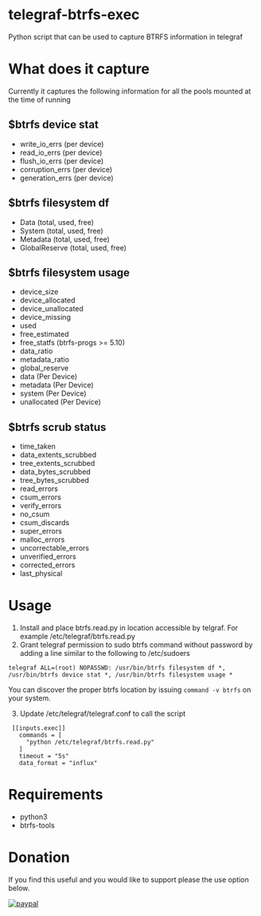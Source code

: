 # telegraf-btrfs-exec
Python script that can be used to capture BTRFS information in telegraf

# What does it capture
Currently it captures the following information for all the pools mounted at the time of running

## $btrfs device stat
* write_io_errs (per device)
* read_io_errs (per device)
* flush_io_errs (per device)
* corruption_errs (per device)
* generation_errs (per device)

## $btrfs filesystem df
* Data (total, used, free)
* System (total, used, free)
* Metadata (total, used, free)
* GlobalReserve (total, used, free)

## $btrfs filesystem usage
* device_size
* device_allocated
* device_unallocated
* device_missing
* used
* free_estimated
* free_statfs (btrfs-progs >= 5.10)
* data_ratio
* metadata_ratio
* global_reserve
* data (Per Device)
* metadata (Per Device)
* system (Per Device)
* unallocated (Per Device)

## $btrfs scrub status
* time_taken
* data_extents_scrubbed
* tree_extents_scrubbed
* data_bytes_scrubbed
* tree_bytes_scrubbed
* read_errors
* csum_errors
* verify_errors
* no_csum
* csum_discards
* super_errors
* malloc_errors
* uncorrectable_errors
* unverified_errors
* corrected_errors
* last_physical

# Usage
1. Install and place btrfs.read.py in location accessible by telgraf.   For example /etc/telegraf/btrfs.read.py
2. Grant telegraf permission to sudo btrfs command without password by adding a line similar to the following to /etc/sudoers
```
telegraf ALL=(root) NOPASSWD: /usr/bin/btrfs filesystem df *, /usr/bin/btrfs device stat *, /usr/bin/btrfs filesystem usage *
```
You can discover the proper btrfs location by issuing `command -v btrfs` on your system.

3. Update /etc/telegraf/telegraf.conf to call the script
```
 [[inputs.exec]]
   commands = [
     "python /etc/telegraf/btrfs.read.py"
   ]
   timeout = "5s"
   data_format = "influx"
```

# Requirements
* python3
* btrfs-tools

# Donation
If you find this useful and you would like to support please the use option below.

[![paypal](https://www.paypalobjects.com/en_US/i/btn/btn_donateCC_LG.gif)](https://www.paypal.com/cgi-bin/webscr?cmd=_donations&business=jason%2ep%2eclara%40gmail%2ecom&lc=CA&item_name=Jason%20Clara&currency_code=USD&bn=PP%2dDonationsBF%3abtn_donateCC_LG%2egif%3aNonHosted)
